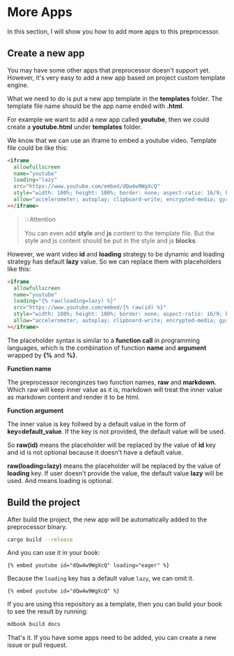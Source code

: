 # More Apps

In this section, I will show you how to add more apps to this preprocessor.

## Create a new app

You may have some other apps that preprocessor doesn't support yet. However, it's very easy to add a new app based on project custom template engine.

What we need to do is put a new app template in the **templates** folder. The template file name should be the app name ended with **.html**.

For example we want to add a new app called **youtube**, then we could create a **youtube.html** under **templates** folder.

We know that we can use an iframe to embed a youtube video. Template file could be like this:

```html
<iframe
  allowfullscreen
  name="youtube"
  loading="lazy"
  src="https://www.youtube.com/embed/dQw4w9WgXcQ"
  style="width: 100%; height: 100%; border: none; aspect-ratio: 16/9; border-radius: 1rem; background: black"
  allow="accelerometer; autoplay; clipboard-write; encrypted-media; gyroscope; picture-in-picture; web-share"
></iframe>
```

> 💥Attention
>
> You can even add **style** and **js** content to the template file. But the style and js content should be put in the style and js **blocks**.

However, we want video **id** and **loading** strategy to be dynamic and loading strategy has default **lazy** value. So we can replace them with placeholders like this:

```html
<iframe
  allowfullscreen
  name="youtube"
  loading="{% raw(loading=lazy) %}"
  src="https://www.youtube.com/embed/{% raw(id) %}"
  style="width: 100%; height: 100%; border: none; aspect-ratio: 16/9; border-radius: 1rem; background: black"
  allow="accelerometer; autoplay; clipboard-write; encrypted-media; gyroscope; picture-in-picture; web-share"
></iframe>
```

The placeholder syntax is similar to a **function call** in programming languages, which is the combination of function **name** and **argument** wrapped by **{%** and **%}**.

**Function name**

The preprocessor reconginzes two function names, **raw** and **markdown**. Which raw will keep inner value as it is, markdown will treat the inner value as markdown content and render it to be html.

**Function argument**

The inner value is key follwed by a default value in the form of **key=default_value**. If the key is not provided, the default value will be used.

So **raw(id)** means the placeholder will be replaced by the value of **id** key and id is not optional because it doesn't have a default value.

**raw(loading=lazy)** means the placeholder will be replaced by the value of **loading** key. If user doesn't provide the value, the default value **lazy** will be used. And means loading is optional.

## Build the project

After build the project, the new app will be automatically added to the preprocessor binary.

```sh
cargo build --release
```

And you can use it in your book:

<!-- embed ignore begin -->

```text
{% embed youtube id="dQw4w9WgXcQ" loading="eager" %}
```

Because the `loading` key has a default value `lazy`, we can omit it.

```text
{% embed youtube id="dQw4w9WgXcQ" %}
```

<!-- embed ignore end -->

If you are using this repository as a template, then you can build your book to see the result by running:

```sh
mdbook build docs
```

That's it. If you have some apps need to be added, you can create a new issue or pull request.
